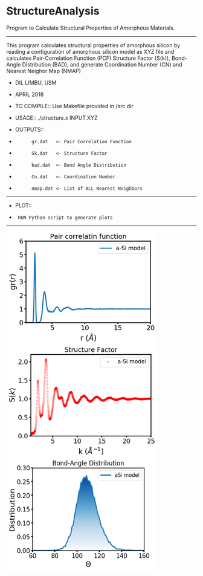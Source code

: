 # StructureAnalysis
Program to Calculate Structural Properties of Amorphous Materials. 
*****************************************************************
This program calculates structural properties of amorphous silicon
by reading a configuration of amorphous silicon model as 
XYZ file and calculates Pair-Correlation Function (PCF)
Structure Factor (S(k)), Bond-Angle Distribution (BAD), and 
generate Coordination Number (CN) and Nearest Neighor Map (NMAP)

* DIL LIMBU, USM
* APRIL 2018

* TO COMPILE:: Use Makefile provided in /src dir

* USAGE:: ./structure.x INPUT.XYZ

* OUTPUTS:: 
*           gr.dat   <- Pair Correlation Function
*           Sk.dat   <- Structure Factor
*           bad.dat  <- Bond Angle Distribution
*           Cn.dat   <- Coordination Number
*           nmap.dat <- List of ALL Nearest Neighbors
*************************************************************
* PLOT::
*      RUN Python script to generate plots
*************************************************************
<p>
  <img src="gr.png" width="400" height="300" align=left>
   <img src="Sk.png" width="400" height="300" align=left>
  <img src="bad.png" width="400" height="300" align=left>
</p>
